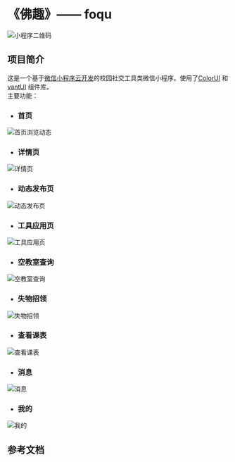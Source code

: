 # 《佛趣》—— foqu
![小程序二维码](https://s3.bmp.ovh/imgs/2022/03/159d40f7fe6cba9d.jpg)
## 项目简介
这是一个基于[微信小程序云开发](https://developers.weixin.qq.com/miniprogram/dev/wxcloud/basis/getting-started.html)的校园社交工具类微信小程序。使用了[ColorUI](https://github.com/weilanwl/ColorUI) 
和 [vantUI](https://youzan.github.io/vant-weapp/#/intro) 组件库。  
主要功能：
- ### 首页
![首页浏览动态](https://s3.bmp.ovh/imgs/2022/03/d8a76e52ee83d3c2.jpg)
- ### 详情页
![详情页](https://s3.bmp.ovh/imgs/2022/03/50035a02e0621100.jpg)
- ### 动态发布页
![动态发布页](https://s3.bmp.ovh/imgs/2022/03/ee9adc8affd3ddca.jpg)
- ### 工具应用页
![工具应用页](https://s3.bmp.ovh/imgs/2022/03/0e1beb69bd9f5456.jpg)
- ### 空教室查询
![空教室查询](https://s3.bmp.ovh/imgs/2022/03/508d02a3951d7d98.jpg)
- ### 失物招领
![失物招领](https://s3.bmp.ovh/imgs/2022/03/670904d31f9ba105.jpg)
- ### 查看课表
![查看课表](https://s3.bmp.ovh/imgs/2022/03/386e9b9ac81d26c1.jpg)
- ### 消息
![消息](https://s3.bmp.ovh/imgs/2022/03/f66b301821eef283.jpg)
- ### 我的
![我的](https://s3.bmp.ovh/imgs/2022/03/218c321abc19d165.jpg)
## 参考文档



